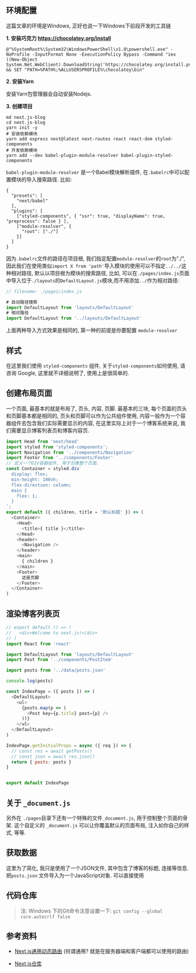 ## 环境配置

这篇文章的环境是Windows, 正好也说一下Windows下前段开发的工具链

**1. 安装巧克力 https://chocolatey.org/install**

```
@"%SystemRoot%\System32\WindowsPowerShell\v1.0\powershell.exe" -NoProfile -InputFormat None -ExecutionPolicy Bypass -Command "iex ((New-Object System.Net.WebClient).DownloadString('https://chocolatey.org/install.ps1'))" && SET "PATH=%PATH%;%ALLUSERSPROFILE%\chocolatey\bin"
```

**2. 安装Yarn**

安装Yarn包管理器会自动安装Nodejs.

**3. 创建项目**

```
md next.js-blog
cd next.js-blog
yarn init -y
# 安装依赖模块
yarn add express next@latest next-routes react react-dom styled-components
# 开发依赖模块
yarn add --dev babel-plugin-module-resolver babel-plugin-styled-components
```

`babel-plugin-module-resolver` 是一个Babel模块解析插件, 在`.babelrc`中可以配置模块的导入搜索路径. 比如:

```
{
  "presets": [
    "next/babel"
  ],
  "plugins": [
    ["styled-components", { "ssr": true, "displayName": true, "preprocess": false } ],
    ["module-resolver", {
      "root": ["./"]
    }]
  ]
}
```

因为`.babelrc`文件的路径在项目根, 我们指定配置`module-resolver`的`root`为"./", 因此我们在使用类似`import X from 'path'`导入模块的使用可以不指定`../../`这种相对路径, 默认以项目根为模块的搜索路径, 比如, 可以在`./pages/index.js`页面中导入位于`./layouts`的`DefaultLayout.js`模块,而不用添加`../`作为相对路径:


```js
// filename: ./pages/index.js

# 自动路径搜索
import DefaultLayout from 'layouts/DefaultLayout'
# 相对路径
import DefaultLayout from '../layouts/DefaultLayout'
```

上面两种导入方式效果是相同的, 第一种的前提是你要配置 `module-resolver`

## 样式

在这里我们使用 `styled-components` 组件, 关于`styled-components`如何使用, 请咨询 Google, 这里就不详细说明了, 使用上是很简单的.


## 创建布局页面

一个页面, 最基本的就是布局了, 页头, 内容, 页脚. 最基本的三块, 每个页面的页头和页脚基本都是相同的, 页头和页脚可以作为公共组件使用, 内容一般作为一个容器组件去包含我们实际需要显示的内容, 在这里实际上对于一个博客系统来说, 我们需要显示博客列表页和博客内容页.

```js
import Head from 'next/head'
import styled from 'styled-components';
import Navigation from '../components/Navigation'
import Footer from '../components/Footer'
// 定义一个DIV容器组件, 用于包裹整个页面.
const Container = styled.div`
  display: flex;
  min-height: 100vh;
  flex-direction: column;
  main {
    flex: 1;
  }
`;
export default ({ children, title = '默认标题' }) => (
  <Container>
    <Head>
      <title>{ title }</title>
    </Head>
    <header>
      <Navigation />
    </header>
    <main>
      { children }
    </main>
    <Footer>
      这是页脚
    </Footer>
  </Container>
)

```

## 渲染博客列表页

```js
// export default () => (
//   <div>Welcome to next.js!</div>
// )
import React from 'react'

import DefaultLayout from 'layouts/DefaultLayout'
import Post from '../components/PostItem'

import posts from '../data/posts.json'

console.log(posts)

const IndexPage = ({ posts }) => (
  <DefaultLayout>
    <ul>
      {posts.map(p => (
        <Post key={p.title} post={p} />
      ))}
    </ul>
  </DefaultLayout>
)

IndexPage.getInitialProps = async ({ req }) => {
  // const res = await getPosts()
  // const json = await res.json()
  return { posts: posts }
}


export default IndexPage
```

## 关于 `_document.js`

另外在 `./pages`目录下还有一个特殊的文件`_document.js`, 用于控制整个页面的骨架. 这个自定义的 `_document.js` 可以让你覆盖默认的页面布局, 注入如你自己的样式, 等等.

## 获取数据

这里为了简化, 我只是使用了一个JSON文件, 其中包含了博客的标题, 连接等信息. 把`posts.json` 文件导入为一个JavaScript对象. 可以直接使用

## 代码仓库


> 注:
> Windows 下的Git命令注意设置一下: `git config --global core.autocrlf false`

## 参考资料

- [Next.js通用动态路由][1] (何谓通用? 就是在服务器端和客户端都可以使用的路由)
- [Next.js仓库][2]


  [1]: https://github.com/fridays/next-routes
  [2]: https://github.com/zeit/next.js
